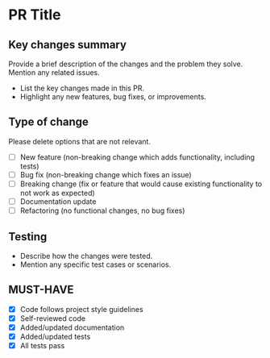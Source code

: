 # PR Title

## Key changes summary

Provide a brief description of the changes and the problem they solve. Mention any related issues.
- List the key changes made in this PR.
- Highlight any new features, bug fixes, or improvements.

## Type of change

Please delete options that are not relevant.
- [ ] New feature (non-breaking change which adds functionality, including tests)
- [ ] Bug fix (non-breaking change which fixes an issue)
- [ ] Breaking change (fix or feature that would cause existing functionality to not work as expected)
- [ ] Documentation update
- [ ] Refactoring (no functional changes, no bug fixes)

## Testing

- Describe how the changes were tested.
- Mention any specific test cases or scenarios.

## MUST-HAVE

- [X] Code follows project style guidelines
- [X] Self-reviewed code
- [X] Added/updated documentation
- [X] Added/updated tests
- [X] All tests pass